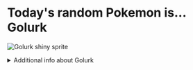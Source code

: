 # Today's random Pokemon is... Golurk

![Golurk shiny sprite](https://raw.githubusercontent.com/PokeAPI/sprites/master/sprites/pokemon/shiny/623.png)

<details>
<summary>Additional info about Golurk</summary>

| srpite type | image |
|------|------|
| back_default | ![Golurk back_default sprite](https://raw.githubusercontent.com/PokeAPI/sprites/master/sprites/pokemon/back/623.png) |
| back_shiny | ![Golurk back_shiny sprite](https://raw.githubusercontent.com/PokeAPI/sprites/master/sprites/pokemon/back/shiny/623.png) |
| front_default | ![Golurk front_default sprite](https://raw.githubusercontent.com/PokeAPI/sprites/master/sprites/pokemon/623.png) | </details>
